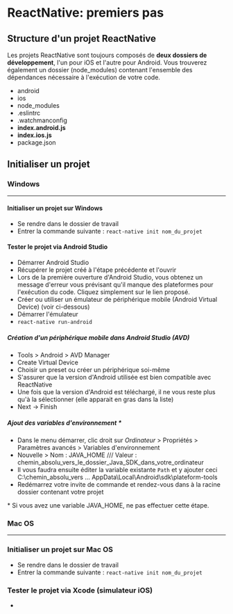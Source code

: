 # ReactNative: premiers pas

## Structure d'un projet ReactNative

Les projets ReactNative sont toujours composés de **deux dossiers de développement**, l'un pour iOS et l'autre pour Android. Vous trouverez également un dossier (node_modules) contenant l'ensemble des dépendances nécessaire à l'exécution de votre code.

* android
* ios
* node_modules
* .eslintrc
* .watchmanconfig
* **index.android.js**
* **index.ios.js**
* package.json


## Initialiser un projet

### Windows
___

#### Initialiser un projet sur Windows
* Se rendre dans le dossier de travail
* Entrer la commande suivante : `react-native init nom_du_projet`

#### Tester le projet via Android Studio
* Démarrer Android Studio
* Récupérer le projet créé à l'étape précédente et l'ouvrir
* Lors de la première ouverture d'Android Studio, vous obtenez un message d'erreur vous prévisant qu'il manque des plateformes pour l'exécution du code. Cliquez simplement sur le lien proposé.
* Créer ou utiliser un émulateur de périphérique mobile (Android Virtual Device) (voir ci-dessous)
* Démarrer l'émulateur
* `react-native run-android`

##### Création d'un périphérique mobile dans Android Studio (AVD)
* Tools > Android > AVD Manager
* Create Virtual Device
* Choisir un preset ou créer un périphérique soi-même
* S'assurer que la version d'Android utilisée est bien compatible avec ReactNative
* Une fois que la version d'Android est téléchargé, il ne vous reste plus qu'à la sélectionner (elle apparait en gras dans la liste)
* Next -> Finish

##### Ajout des variables d'environnement *
* Dans le menu démarrer, clic droit sur *Ordinateur* > Propriétés > Paramètres avancés > Variables d'environnement
* Nouvelle > Nom : JAVA_HOME /// Valeur : chemin_absolu_vers_le_dossier_Java_SDK_dans_votre_ordinateur
* Il vous faudra ensuite éditer la variable existante `Path` et y ajouter ceci C:\\chemin_absolu_vers ... AppData\Local\Android\sdk\plateform-tools
* Redémarrez votre invite de commande et rendez-vous dans à la racine dossier contenant votre projet


\* Si vous avez une variable JAVA_HOME, ne pas effectuer cette étape.


### Mac OS
___

### Initialiser un projet sur Mac OS
* Se rendre dans le dossier de travail
* Entrer la commande suivante : `react-native init nom_du_projet`


### Tester le projet via Xcode (simulateur iOS)
*
